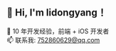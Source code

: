 ## 👋 Hi, I'm lidongyang！
🚀 10 年开发经验，前端 + iOS 开发者  
📫 联系我: [752860629@qq.com](752860629@qq.com) 



<!--
**lidongyangLeo/lidongyangLeo** is a ✨ _special_ ✨ repository because its `README.md` (this file) appears on your GitHub profile.

Here are some ideas to get you started:

- 🔭 I’m currently working on ...
- 🌱 I’m currently learning ...
- 👯 I’m looking to collaborate on ...
- 🤔 I’m looking for help with ...
- 💬 Ask me about ...
- 📫 How to reach me: ...
- 😄 Pronouns: ...
- ⚡ Fun fact: ...
-->


